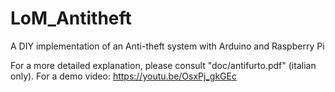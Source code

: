 # LoM_Antitheft
A DIY implementation of an Anti-theft system with Arduino and Raspberry Pi

For a more detailed explanation, please consult "doc/antifurto.pdf" (italian only).
For a demo video: https://youtu.be/OsxPj_gkGEc
